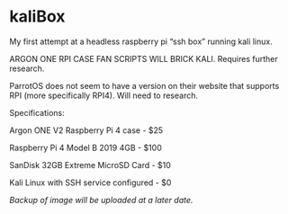 # kaliBox
My first attempt at a headless raspberry pi “ssh box” running kali linux.

ARGON ONE RPI CASE FAN SCRIPTS WILL BRICK KALI. Requires further research.

ParrotOS does not seem to have a version on their website that supports RPI (more specifically RPI4). Will need to research.

Specifications:

 Argon ONE V2 Raspberry Pi 4 case - $25
      
  Raspberry Pi 4 Model B 2019 4GB - $100
        
SanDisk 32GB Extreme MicroSD Card - $10
       
 Kali Linux with SSH service configured - $0



*Backup of image will be uploaded at a later date.*
